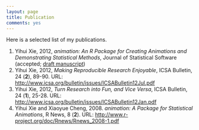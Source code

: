 ```yaml
---
layout: page
title: Publication
comments: yes
---
```


Here is a selected list of my publications.

1. Yihui Xie, 2012, _animation: An R Package for Creating Animations and Demonstrating Statistical Methods_, Journal of Statistical Software (accepted; [draft manuscript](https://github.com/downloads/yihui/yihui.github.com/JSS-animation-2012-Yihui-Xie.pdf))
1. Yihui Xie, 2012, _Making Reproducible Research Enjoyable_, ICSA Bulletin, 24 (**2**), 89-90. URL: <http://www.icsa.org/bulletin/issues/ICSABulletin12Jul.pdf>
1. Yihui Xie, 2012, _Turn Research into Fun, and Vice Versa_, ICSA Bulletin, 24 (**1**), 25-28. URL: <http://www.icsa.org/bulletin/issues/ICSABulletin12Jan.pdf>
1. Yihui Xie and Xiaoyue Cheng, 2008. _animation: A Package for Statistical Animations_, R News, 8 (**2**). URL: <http://www.r-project.org/doc/Rnews/Rnews_2008-1.pdf>

